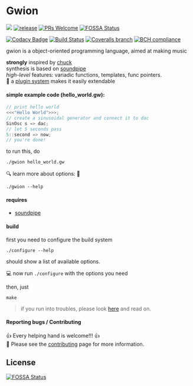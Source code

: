 # Gwion
![](https://img.shields.io/badge/language-C-yellowgreen.svg)
[![release](http://github-release-version.herokuapp.com/github/fennecdjay/Gwion/release.svg)](https://github.com/fennecdjay/Gwion/releases/latest)
[![PRs Welcome](https://img.shields.io/badge/PRs-welcome-brightgreen.svg)](http://makeapullrequest.com) [![FOSSA Status](https://app.fossa.io/api/projects/git%2Bgithub.com%2Ffennecdjay%2FGwion.svg?type=shield)](https://app.fossa.io/projects/git%2Bgithub.com%2Ffennecdjay%2FGwion?ref=badge_shield)
 


[![Codacy Badge](https://api.codacy.com/project/badge/Grade/7669efe4c1c84b888cea5885201c79ae)](https://www.codacy.com/app/fennecdjay/Gwion?utm_source=github.com&utm_medium=referral&utm_content=fennecdjay/Gwion&utm_campaign=badger)
[![Build Status](https://travis-ci.org/fennecdjay/Gwion.svg?branch=master)](https://travis-ci.org/fennecdjay/Gwion)
[![Coveralls branch](https://img.shields.io/coveralls/fennecdjay/Gwion/master.svg)](https://coveralls.io/github/fennecdjay/Gwion?branch=master)
[![BCH compliance](https://bettercodehub.com/edge/badge/fennecdjay/Gwion?branch=master)](https://bettercodehub.com/)

gwion is a object-oriented programming language, aimed at making music

**strongly** inspired by [chuck](http://chuck.stanford.edu/)  
synthesis is based on [soundpipe](http://paulbatchelor.github.io/proj/soundpipe.html)  
*high-level* features: variadic functions, templates, func pointers.  
:gift: a [plugin system](https://github.com/fennecdjay/Gwion-plug) makes it easily extendable
<!--TODO: link to plugin DOC rather than repo -->

#### simple example code (hello_world.gw):

```cpp
// print hello world
<<<"Hello World">>>;
// create a sinusoidal generator and connect it to dac  
SinOsc s => dac;  
// let 5 seconds pass  
5::second => now;  
// you're done!
```
to run this, do

```sh
./gwion hello_world.gw
```

:mag: learn more about options: :mag_right:

```
./gwion --help
```

#### requires

* [soundpipe](https://github.com/PaulBatchelor/Soundpipe)

#### build

first you need to configure the build system

```
./configure --help
```
should show a list of available options.

:computer: now run `./configure` with the options you need

then, just
```
make
```

> if you run into troubles, please look [here](https://github.com/fennecdjay/Gwion/blob/master/docs/Building.md) and read on.

#### Reporting bugs / Contributing

:+1: Every helping hand is welcome!!! :+1:  
:book: Please see the [contributing](.github/CONTRIBUTING.md) page for more information.


## License
[![FOSSA Status](https://app.fossa.io/api/projects/git%2Bgithub.com%2Ffennecdjay%2FGwion.svg?type=large)](https://app.fossa.io/projects/git%2Bgithub.com%2Ffennecdjay%2FGwion?ref=badge_large)